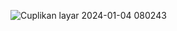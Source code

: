 ![Cuplikan layar 2024-01-04 080243](https://github.com/Fathurrochman20/Lab9web/assets/135719593/9bfd1be0-c6a6-46e9-81bb-290b887e4f38)



